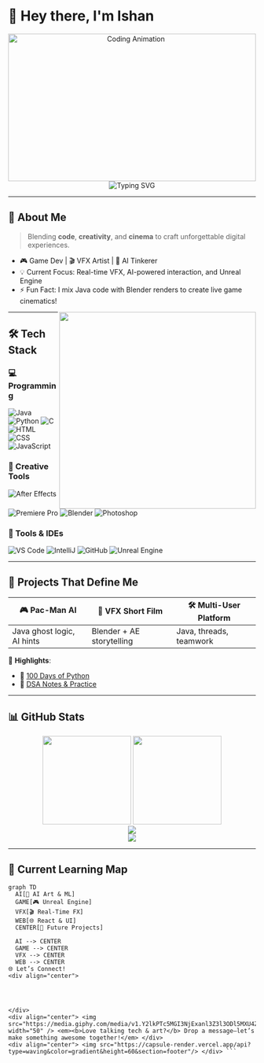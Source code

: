 # 👋 Hey there, I'm **Ishan**

<div align="center">
  <img src="https://media.giphy.com/media/26AHONQ79FdWZhAI0/giphy.gif" width="100%" height="300" alt="Coding Animation"/>
</div>

<div align="center">
  <img src="https://readme-typing-svg.demolab.com?font=Fira+Code&duration=3000&pause=1000&color=F75C7E&center=true&vCenter=true&width=700&lines=Tech+Enthusiast+%7C+Creative+Coder;VFX+Artist+%7C+Game+Maker+%7C+AI+Explorer;Building+Art+%2B+Engineering+into+Reality!" alt="Typing SVG" />
</div>

---

## 🧠 About Me

> Blending **code**, **creativity**, and **cinema** to craft unforgettable digital experiences.

- 🎮 Game Dev | 🎬 VFX Artist | 🤖 AI Tinkerer  
- 💡 Current Focus: Real-time VFX, AI-powered interaction, and Unreal Engine  
- ⚡ Fun Fact: I mix Java code with Blender renders to create live game cinematics!

<img align="right" width="400" src="https://media.giphy.com/media/5ntdy5Ban1dIY/giphy.gif" />

---

## 🛠 Tech Stack

### 💻 Programming
![Java](https://img.shields.io/badge/Java-ED8B00?style=for-the-badge&logo=openjdk&logoColor=white)
![Python](https://img.shields.io/badge/Python-3776AB?style=for-the-badge&logo=python&logoColor=white)
![C](https://img.shields.io/badge/C-00599C?style=for-the-badge&logo=c&logoColor=white)
![HTML](https://img.shields.io/badge/HTML5-E34F26?style=for-the-badge&logo=html5&logoColor=white)
![CSS](https://img.shields.io/badge/CSS3-1572B6?style=for-the-badge&logo=css3&logoColor=white)
![JavaScript](https://img.shields.io/badge/JavaScript-F7DF1E?style=for-the-badge&logo=javascript&logoColor=black)

### 🎨 Creative Tools
![After Effects](https://img.shields.io/badge/After%20Effects-9999FF?style=for-the-badge&logo=adobe-after-effects&logoColor=white)
![Premiere Pro](https://img.shields.io/badge/Premiere%20Pro-9999FF?style=for-the-badge&logo=adobe-premiere-pro&logoColor=white)
![Blender](https://img.shields.io/badge/Blender-F5792A?style=for-the-badge&logo=blender&logoColor=white)
![Photoshop](https://img.shields.io/badge/Photoshop-31A8FF?style=for-the-badge&logo=adobe-photoshop&logoColor=white)

### 🧰 Tools & IDEs
![VS Code](https://img.shields.io/badge/VS%20Code-007ACC?style=for-the-badge&logo=visual-studio-code&logoColor=white)
![IntelliJ](https://img.shields.io/badge/IntelliJ%20IDEA-000000?style=for-the-badge&logo=intellij-idea&logoColor=white)
![GitHub](https://img.shields.io/badge/GitHub-181717?style=for-the-badge&logo=github&logoColor=white)
![Unreal Engine](https://img.shields.io/badge/Unreal%20Engine-313131?style=for-the-badge&logo=unreal-engine&logoColor=white)

---

## 🚀 Projects That Define Me

| 🎮 **Pac-Man AI** | 🎥 **VFX Short Film** | 🛠️ **Multi-User Platform** |
|------------------|----------------------|----------------------------|
| Java ghost logic, AI hints | Blender + AE storytelling | Java, threads, teamwork |

📌 **Highlights**:
- 🔁 [100 Days of Python](https://github.com/IshanG2111/100-Days-of-Python)
- 🧠 [DSA Notes & Practice](https://github.com/IshanG2111/DSA)

---

## 📊 GitHub Stats

<div align="center">
  <img src="https://github-readme-stats.vercel.app/api?username=IshanG2111&show_icons=true&theme=tokyonight&count_private=true&hide_title=false" height="180" />
  <img src="https://github-readme-stats.vercel.app/api/top-langs/?username=IshanG2111&theme=tokyonight&layout=compact&langs_count=6&hide=shaderlab,hlsl,tex&custom_title=Most+Used+Languages&include_private=true&langs=Java,C,HTML,CSS,JavaScript,Python" height="180" />
  <br />
  <img src="https://github-readme-streak-stats.herokuapp.com?user=IshanG2111&theme=tokyonight" />
  <br />
  <img src="https://github-profile-trophy.vercel.app/?username=IshanG2111&theme=tokyonight&no-frame=true&row=1&column=7" />
</div>


---

## 🔭 Current Learning Map

```mermaid
graph TD
  AI[🤖 AI Art & ML]
  GAME[🎮 Unreal Engine]
  VFX[🎬 Real-Time FX]
  WEB[🌐 React & UI]
  CENTER[🚀 Future Projects]

  AI --> CENTER
  GAME --> CENTER
  VFX --> CENTER
  WEB --> CENTER
🌐 Let’s Connect!
<div align="center">




</div>
<div align="center"> <img src="https://media.giphy.com/media/v1.Y2lkPTc5MGI3NjExanl3Z3l3ODl5MXU4ZGl2bHZvczFpbTl6aHFrYjR5aHR6ZjkzOWJjdCZlcD12MV9naWZzX3NlYXJjaCZjdD1n/3oEjI6SIIHBdRxXI40/giphy.gif" width="50" /> <em><b>Love talking tech & art?</b> Drop a message—let’s make something awesome together!</em> </div>
<div align="center"> <img src="https://capsule-render.vercel.app/api?type=waving&color=gradient&height=60&section=footer"/> </div> ```
